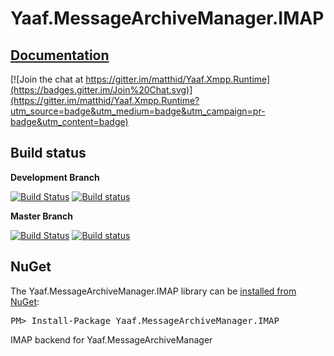 Yaaf.MessageArchiveManager.IMAP
===================
## [Documentation](https://matthid.github.io/Yaaf.MessageArchiveManager.IMAP/)

[![Join the chat at https://gitter.im/matthid/Yaaf.Xmpp.Runtime](https://badges.gitter.im/Join%20Chat.svg)](https://gitter.im/matthid/Yaaf.Xmpp.Runtime?utm_source=badge&utm_medium=badge&utm_campaign=pr-badge&utm_content=badge)

## Build status

**Development Branch**

[![Build Status](https://travis-ci.org/matthid/Yaaf.MessageArchiveManager.IMAP.svg?branch=develop)](https://travis-ci.org/matthid/Yaaf.MessageArchiveManager.IMAP)
[![Build status](https://ci.appveyor.com/api/projects/status/80yi6ajwh88r83sk/branch/develop?svg=true)](https://ci.appveyor.com/project/matthid/yaaf-messagearchivemanager-imap/branch/develop)

**Master Branch**

[![Build Status](https://travis-ci.org/matthid/Yaaf.MessageArchiveManager.IMAP.svg?branch=master)](https://travis-ci.org/matthid/Yaaf.MessageArchiveManager.IMAP)
[![Build status](https://ci.appveyor.com/api/projects/status/80yi6ajwh88r83sk/branch/master?svg=true)](https://ci.appveyor.com/project/matthid/yaaf-messagearchivemanager-imap/branch/master)

## NuGet

<div class="row">
  <div class="span1"></div>
  <div class="span6">
    <div class="well well-small" id="nuget">
      The Yaaf.MessageArchiveManager.IMAP library can be <a href="https://nuget.org/packages/Yaaf.MessageArchiveManager.IMAP">installed from NuGet</a>:
      <pre>PM> Install-Package Yaaf.MessageArchiveManager.IMAP</pre>
    </div>
  </div>
  <div class="span1"></div>
</div>

IMAP backend for Yaaf.MessageArchiveManager